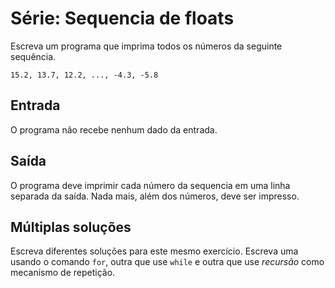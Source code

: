 # Série: Sequencia de floats

Escreva um programa que imprima todos os números da seguinte
sequência.

    15.2, 13.7, 12.2, ..., -4.3, -5.8

## Entrada

O programa não recebe nenhum dado da entrada.

## Saída

O programa deve imprimir cada número da sequencia em uma linha
separada da saída. Nada mais, além dos números, deve ser
impresso.

## Múltiplas soluções

Escreva diferentes soluções para este mesmo exercício. Escreva uma
usando o comando `for`, outra que use `while` e outra que use
_recursão_ como mecanismo de repetição.